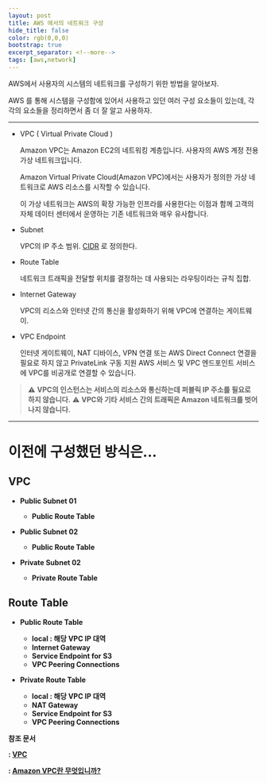 ```yaml
---
layout: post
title: AWS 에서의 네트워크 구성
hide_title: false
color: rgb(0,0,0)
bootstrap: true
excerpt_separator: <!--more-->
tags: [aws,network]
---
```


AWS에서 사용자의 시스템의 네트워크를 구성하기 위한 방법을 알아보자.

<!--more-->

AWS 를 통해 시스템을 구성함에 있어서 사용하고 있던 여러 구성 요소들이 있는데, 각각의 요소들을 정리하면서 좀 더 잘 알고 사용하자.
 
<hr/>
 
* VPC ( Virtual Private Cloud )

  Amazon VPC는 Amazon EC2의 네트워킹 계층입니다. 사용자의 AWS 계정 전용 가상 네트워크입니다.

  Amazon Virtual Private Cloud(Amazon VPC)에서는 사용자가 정의한 가상 네트워크로 AWS 리소스를 시작할 수 있습니다. 

  이 가상 네트워크는 AWS의 확장 가능한 인프라를 사용한다는 이점과 함께 고객의 자체 데이터 센터에서 운영하는 기존 네트워크와 매우 유사합니다.


* Subnet

  VPC의 IP 주소 범위. [CIDR](https://en.wikipedia.org/wiki/Classless_Inter-Domain_Routing) 로 정의한다.


* Route Table

  네트워크 트래픽을 전달할 위치를 결정하는 데 사용되는 라우팅이라는 규칙 집합.


* Internet Gateway

  VPC의 리소스와 인터넷 간의 통신을 활성화하기 위해 VPC에 연결하는 게이트웨이.


* VPC Endpoint

  인터넷 게이트웨이, NAT 디바이스, VPN 연결 또는 AWS Direct Connect 연결을 필요로 하지 않고 PrivateLink 구동 지원 AWS 서비스 및 VPC 엔드포인트 서비스에 VPC를 비공개로 연결할 수 있습니다. 

> ⚠️ <b> VPC의 인스턴스는 서비스의 리소스와 통신하는데 퍼블릭 IP 주소를 필요로 하지 않습니다.</b> 
> ⚠️ <b> VPC와 기타 서비스 간의 트래픽은 <b>Amazon 네트워크를 벗어나지 않습니다.</b>


<hr/>

<H1>이전에 구성했던 방식은...</H1>

<H2>VPC</H2>

 - Public Subnet 01
   + Public Route Table
   
 - Public Subnet 02
   + Public Route Table
   
 - Private Subnet 02
   + Private Route Table

<H2>Route Table</H2>

 - Public Route Table
   + local : 해당 VPC IP 대역 
   + Internet Gateway
   + Service Endpoint for S3
   + VPC Peering Connections

 - Private Route Table
   + local : 해당 VPC IP 대역 
   + NAT Gateway
   + Service Endpoint for S3
   + VPC Peering Connections


참조 문서

 : [VPC](https://docs.aws.amazon.com/ko_kr/vpc/index.html)

 : [Amazon VPC란 무엇입니까?](https://docs.aws.amazon.com/ko_kr/vpc/latest/userguide/what-is-amazon-vpc.html)

